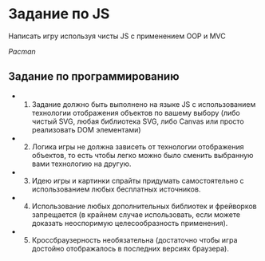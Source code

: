# Задание по JS

Написать игру используя чисты JS с применением OOP и MVC

*Pacman*

## Задание по программированию

- 1. Задание должно быть выполнено на языке JS с использованием технологии отображения объектов по вашему выбору (либо чистый SVG, любая библиотека SVG, либо Canvas или просто реализовать DOM элементами)
- 2. Логика игры не должна зависеть от технологии отображения объектов, то есть чтобы легко можно было сменить выбранную вами технологию на другую.
- 3. Идею игры и картинки спрайты придумать самостоятельно с использованием любых бесплатных источников.
- 4. Использование любых дополнительных библиотек и фрейворков запрещается (в крайнем случае использовать, если можете доказать неоспоримую целесообразность применения).
- 5. Кроссбраузерность необязательна (достаточно чтобы игра достойно отображалось в последних версиях браузера).


